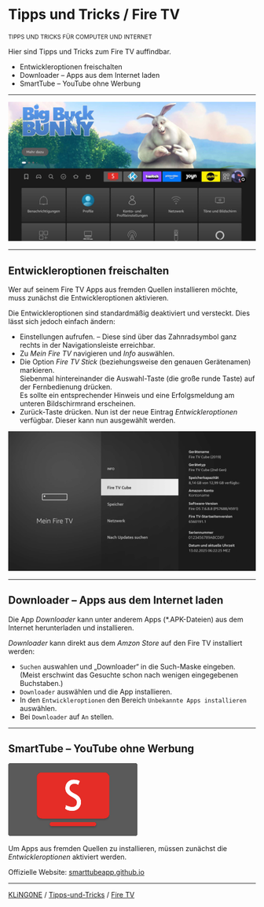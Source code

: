 # Tipps und Tricks / Fire TV
<small>TIPPS UND TRICKS FÜR COMPUTER UND INTERNET</small>

Hier sind Tipps und Tricks zum Fire TV auffindbar.

* Entwickleroptionen freischalten
* Downloader – Apps aus dem Internet laden
* SmartTube – YouTube ohne Werbung


---

![Screenshot: Fire TV](img/Screenshot-Fire-TV.jpg "Screenshot: Fire TV")

---

## Entwickleroptionen freischalten

Wer auf seinem Fire TV Apps aus fremden Quellen installieren möchte, muss zunächst die Entwickleroptionen aktivieren.

Die Entwickleroptionen sind standardmäßig deaktiviert und versteckt. Dies lässt sich jedoch einfach ändern:

* Einstellungen aufrufen. – Diese sind über das Zahnradsymbol ganz rechts in der Navigationsleiste erreichbar.
* Zu *Mein Fire TV* navigieren und *Info* auswählen.
* Die Option *Fire TV Stick* (beziehungsweise den genauen Gerätenamen) markieren.  
  Siebenmal hintereinander die Auswahl-Taste (die große runde Taste) auf der Fernbedienung drücken.  
  Es sollte ein entsprechender Hinweis und eine Erfolgsmeldung am unteren Bildschirmrand erscheinen.
* Zurück-Taste drücken. Nun ist der neue Eintrag *Entwickleroptionen* verfügbar. Dieser kann nun ausgewählt werden.

![Screenshot: Mein Fire TV](img/Screenshot-Mein-Fire-TV.jpg "Screenshot: Mein Fire TV")

---

## Downloader – Apps aus dem Internet laden

Die App *Downloader* kann unter anderem Apps (*.APK-Dateien) aus dem Internet herunterladen und installieren.

*Downloader* kann direkt aus dem *Amzon Store* auf den Fire TV installiert werden:

* ``Suchen`` auswahlen und „Downloader“ in die Such-Maske eingeben.
  (Meist erschwint das Gesuchte schon nach wenigen eingegebenen Buchstaben.)
* ``Downloader`` auswählen und die App installieren.
* In den ``Entwickleroptionen`` den Bereich ``Unbekannte Apps installieren`` auswählen.
* Bei ``Downloader`` auf ``An`` stellen.

---

## SmartTube – YouTube ohne Werbung

![SmartTube-Logo](img/Logo-SmartTube.png "SmartTube-Logo")

Um Apps aus fremden Quellen zu installieren, müssen zunächst die *Entwickleroptionen* aktiviert werden.

Offizielle Website: [smarttubeapp.github.io](https://smarttubeapp.github.io/)

---

[KLiNG0NE](https://github.com/KLiNG0NE/) / [Tipps-und-Tricks](https://github.com/KLiNG0NE/Tipps-und-Tricks) / [Fire TV](README.md)
